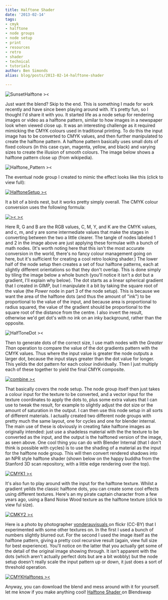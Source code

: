 ```yaml
---
title: Halftone Shader
date: '2013-02-14'
tags:
- cmyk
- halftone
- node groups
- node setup
- print
- resources
- retro
- shader
- technical
- tutorials
author: Ben Simonds
alias: blog/posts/2013-02-14-halftone-shader

---
```


![SunsetHalftone ><](/images/old/sunsethalftone.jpg)



Just want the blend? Skip to the end. This is something I made for work recently and have since been playing around with. It's pretty fun, so I thought I'd share it with you. It started life as a node setup for rendering images or video as a halftone pattern, similar to how images in a newspaper look when viewed close up. It was an interesting challenge as it required mimicking the CMYK colours used in traditional printing. To do this the input image has to be converted to CMYK values, and then further manipulated to create the halftone pattern. A halftone pattern basically uses small dots of fixed colours (in this case cyan, magenta, yellow, and black) and varying sizes to create the illusion of smooth colours. The image below shows a halftone pattern close up (from wikipedia). 

![Halftone_Pattern ><](/images/old/halftone_pattern.png)



The eventual node group I created to mimic the effect looks like this (click to view full): 

[![HalftoneSetup ><](/images/old/halftonesetup1.jpg?w=950)](/images/old/halftonesetup1.jpg)


It a bit of a birds nest, but it works pretty simply overall. The CMYK colour conversion uses the following formula:

[![>< ><](/images/old/eqns.jpg?w=470)](/images/old/eqns.jpg)


Here R, G and B are the RGB values, C, M, Y, and K are the CMYK values, and c, m, and y are some intermediate values that make the stages in converting between the two a little clearer. The tangle of nodes labeled 1 and 2 in the image above are just applying these formulae with a bunch of math nodes. (It's worth noting here that this isn't the most accurate conversion in the world, there's no fancy colour management going on here, but it's sufficient for creating a cool retro looking shader.) The lower half of the node setup then creates a set of four halftone patterns, each at slightly different orientations so that they don't overlap. This is done simply by tiling the image below a whole bunch (you'll notice it isn't a dot but a gradient, I'll explain why below). The dot starts as a linear spherical gradient that I created in GIMP, but I manipulate it a bit by taking the square root of the value (the _Power_ node in part 3 of the node setup). This is because we want the area of the halftone dots (and thus the amount of "ink") to be proportional to the value of the input, and because area is proportional to radius squared, the value of the gradient should be proportional to the square root of the distance from the centre. I also invert the result, otherwise we'd get dot's with no ink on an inky background, rather than the opposite.

![HalfToneDot ><](/images/old/halftonedot.jpg)

Then to generate dots of the correct size, I use math nodes with the _Greater Than_ operation to compare the value of the dot gradients pattern with the CMYK values. Thus where the input value is greater the node outputs a larger dot, because the input stays greater than the dot value for longer. This yeilds the dot pattern for each colour individually. Then I just multiply each of these together to yield the final CMYK composite.

[![combine ><](/images/old/combine.jpg?w=950)](/images/old/combine.jpg)


That basically covers the node setup. The node group itself then just takes a colour input for the texture to be converted, and a vector input for the texture coordinates to apply the dots to, plus some extra values that I can use to tweak the result, for example to slightly adjust the dot size or the amount of saturation in the output. I can then use this node setup in all sorts of different materials. I actually created two different node groups with pretty much the same layout, one for cycles and one for blender internal. The main use of these is obviously in creating fake halftone images as originally intended: just use a shadeless material with the the texture to be converted as the input, and the output is the halftoned version of the image, as seen above. One cool thing you can do with Blender Internal (that I don't think is possible with cycles) is to use the shading of a material as the input for the halftone node group. This will then convert rendered shadows into an NPR style halftone shader (shown below on the happy buddha from the Stanford 3D scan repository, with a little edge rendering over the top). 

[![CMYK1 ><](/images/old/cmyk1.jpg?w=633)](/images/old/cmyk1.jpg)



It's also fun to play around with the input for the halftone texture. Whilst a gradient yeilds the classic halftone dots, you can create some cool effects using different textures. Here's an my pirate captain character from a few years ago, using a Band Noise Wood texture as the halftone texture (click to view ful size).

[![CMKY2 ><](/images/old/cmky2.jpg?w=684)](/images/old/cmky2.jpg)



Here is a photo by photographer [vonderauvisuals ](http://www.flickr.com/photos/vonderauvisuals/7317092448/)on flickr (CC-BY) that I experimented with some other textures on. In the first I used a bunch of numbers slightly blurred out. For the second I used the image itself as the halftone pattern, giving a pretty cool recursive result (again, view full size for best experience). You'll notice on the latter that you actually get some of the detail of the original image showing through. It isn't apparent with the dots (which aren't actually perfect dots but are a bit wobbly) but the node setup doesn't really scale the input pattern up or down, it just does a sort of threshold operation.

[![CMYKHalftones ><](/images/old/cmykhalftones.jpg?w=950)](/images/old/cmykhalftones.jpg)


Anyway, you can download the blend and mess around with it for yourself. let me know if you make anything cool! [Halftone Shader ](http://www.blendswap.com/blends/view/66588) on Blendswap




